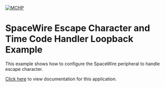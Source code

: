 [![MCHP](https://raw.githubusercontent.com/wiki/Microchip-MPLAB-Harmony/Microchip-MPLAB-Harmony.github.io/images/microchip_logo.png)](https://www.microchip.com)

# SpaceWire Escape Character and Time Code Handler Loopback Example

This example shows how to configure the SpaceWire peripheral to handle escape character.

[Click here](https://onlinedocs.microchip.com/v2/keyword-lookup?keyword=AEROSPACE_APPS_SAM_RH707_SPW_ESCCHAR_TCH_LOOPBACK&redirect=true) to view documentation for this application.
